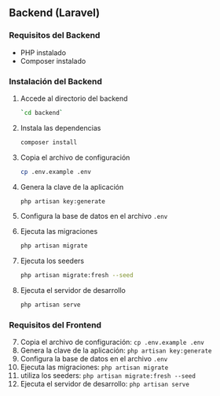 ## Backend (Laravel)

### Requisitos del Backend

- PHP instalado
- Composer instalado

### Instalación del Backend

1. Accede al directorio del backend
    ```bash
    `cd backend`
    ```

2. Instala las dependencias
    ```bash
    composer install
    ```

3. Copia el archivo de configuración
    ```bash
    cp .env.example .env
    ```

4. Genera la clave de la aplicación
    ```bash
    php artisan key:generate
    ```

5. Configura la base de datos en el archivo `.env`

6. Ejecuta las migraciones
    ```bash
    php artisan migrate
    ```

7. Ejecuta los seeders
    ```bash
    php artisan migrate:fresh --seed
    ```

8. Ejecuta el servidor de desarrollo
    ```bash
    php artisan serve
    ```

### Requisitos del Frontend
7. Copia el archivo de configuración: `cp .env.example .env`
8. Genera la clave de la aplicación: `php artisan key:generate`
9. Configura la base de datos en el archivo `.env`
10. Ejecuta las migraciones: `php artisan migrate`
11. utiliza los seeders: `php artisan migrate:fresh --seed`
12. Ejecuta el servidor de desarrollo: `php artisan serve`
```
